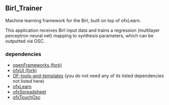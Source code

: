 ## Birl_Trainer

Machine learning framework for the Birl, built on top of ofxLearn.

This application receives Birl input data and trains a regression (multilayer perceptron neural net) mapping to synthesis parameters, which can be outputted via OSC.

### dependencies

 - [openFrameworks (fork)](https://github.com/genekogan/openFrameworks)
 - [ofxUI (fork)](https://github.com/genekogan/ofxUI)
 - [OF-tools-and-templates](https://github.com/genekogan/OF-tools-and-templates) (you do not need any of its listed dependencies not listed here)
 - [ofxLearn](https://github.com/genekogan/ofxLearn)
 - [ofxSpreadsheet](https://github.com/genekogan/ofxSpreadsheet)
 - [ofxTouchOsc](https://github.com/genekogan/ofxTouchOsc)
